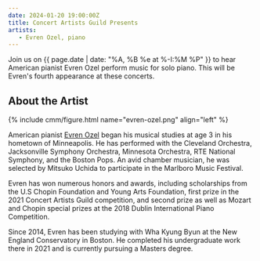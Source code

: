```yaml
---
date: 2024-01-20 19:00:00Z
title: Concert Artists Guild Presents
artists: 
   - Evren Ozel, piano
---
```


Join us on {{ page.date | date: "%A, %B %e at %-I:%M %P" }} to hear American pianist Evren
Ozel perform music for solo piano. This will be Evren's fourth appearance at these concerts. 

## About the Artist

{% include cmm/figure.html name="evren-ozel.png" align="left" %}

American pianist [Evren Ozel](https://www.evrenozel.com) began his musical studies at age 3
in his hometown of Minneapolis. He has performed with the Cleveland Orchestra, Jacksonville
Symphony Orchestra, Minnesota Orchestra, RTE National Symphony, and the Boston Pops. An avid
chamber musician, he was selected by Mitsuko Uchida to participate in the Marlboro Music
Festival.

Evren has won numerous honors and awards, including scholarships from the U.S Chopin
Foundation and Young Arts Foundation, first prize in the 2021 Concert Artists Guild
competition, and second prize as well as Mozart and Chopin special prizes at the 2018 Dublin
International Piano Competition.

Since 2014, Evren has been studying with Wha Kyung Byun at the New England Conservatory in
Boston. He completed his undergraduate work there in 2021 and is currently pursuing a
Masters degree.
